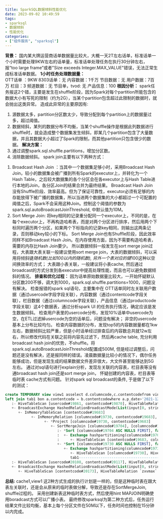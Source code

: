 ```yaml
---
title: SparkSQL数据倾斜性能优化
date: 2023-09-02 10:49:59
tags: 
- sparksql
- 数据倾斜
- 性能优化
categories:
- ["组件服务", "sparksql"]
---
```

**背景：**
国内某大牌运营商话单数据量比较大，大概一天2T左右话单，标准话单一个小时需要处理9KW左右的话单量，标准话单处理任务在执行30分钟左右，报“too large frame”或者"Size exceeds Integer.MAX_VALUE"错误，无法正常生成标准话单数据。
**1小时任务处理数据量：**  
OTT话单 ：9KW
8303话单：无
内容数据：1千万
节目数据：无
用户数据：7百万
栏目：3
频道数据：无
节目单，tvod: 无
产品信息：100
**根因分析：**
spark任务报这2个错，主要是发生在shuffle阶段，因为Spark对每个partition所能包含的数据大小有写死的限制（约为2G），当某个partition包含超过此限制的数据时，就会抛出这类异常。
造成此异常的主要原因有:
  1. 源数据太多，partition分区数太少，导致分配到每个partition上的数据量过多，超过阈值。
  2. 数据倾斜，某列的数据分布不均衡，当某个shuffle操作是根据此列数据进行shuffle时，就会造成整个数据集发生倾斜，即某几个partition包含了大量数据，并且其数据大小超过了Spark的限制，而其他partition只包含很少的数据。
**解决方案：**
  1. 通过调整spark.sql.shuffle.partitions，增加分区数。
  2. 消除数据倾斜。
spark join主要有以下两种方式：
1) Broadcast Hash Join ：当其中一个数据集足够小时，采用Broadcast Hash Join，较小的数据集会被广播到所有Spark的executor上，并转化为一个Hash Table，之后较大数据集的各个分区会在各executor上与Hash Table进行本地的Join，各分区Join的结果合并为最终结果。
Broadcast Hash Join 没有Shuffle阶段、效率最高。但为了保证可靠性，executor必须有足够的内存能放得下被广播的数据集，所以当进两个数据集的大小都超过一个可配置的阈值之后，Spark不会采用这种Join。控制这个阈值的参数为spark.sql.autoBroadcastJoinThreshold, 中默认值为10M。
2) Sort Merge Join:  将key相同的记录重分配同一个executor上，不同的是，在每个executor上，不再构造哈希表，而是对两个分区进行排序，然后用两个下标同时遍历两个分区，如果两个下标指向的记录key相同，则输出这两条记录，否则移动key较小的下标。
Sort Merge Join也有Shuffle阶段，因此效率同样不如Broadcast Hash Join。在内存使用方面，因为不需要构造哈希表，需要的内存比Hash Join要少。
所以数据倾斜一般发生在sort merge join过程，大表跟大表关联一般建议使用sort merge join，大表的数据倾斜，可以采用将倾斜键*随机数(比如100以内的随机数), 另外一个表对应的键*100这种以空间换效率的方式； 大表跟小表关联，一般建议将小表cache, 然后通过broadcast的方式分发到各executor中提高处理性能，而且也可以避免数据倾斜的情况。
**排查和优化过程：**
因为话单原始数据量比较大，一开始怀疑默认分区数200不够，调大到1000，spark.sql.shuffle.partitions=1000，问题没有解决。
检查报错的spark sql语句，主要集中在 OTT话单同时左关联用户数据（通过usercode字段字段关联），内容数据（通过contentcode字段关联），栏目数据（通过columncode字段关联），产品信息（通过productcode字段关联）这4个数据表，通过分析spark UI 的任务执行情况，确定应该是发生数据倾斜。
检查用户表里的usercode分布，发现10%话单中usercode为空，在ETL过滤掉usercode为空的话单后，问题没有解决； 非空的usercode基本上分布比较均匀。
检查内容数据的分布，发现top5的内容数据量都在1kw 左右，数据倾斜比较严重，但是小时话单经过排查后的内容数总共就12w左右，所以修改代码在关联之前将内容先过滤下，然后再cache table, 充分利用broadcast hash join的优势，不shuffle。将spark.sql.autoBroadcastJoinThreshold配置成500M, 但是经过调整后，问题还是没有解决，还是报同样的错误。凌晨数据量比较小的情况下，偶尔任务能够成功，但是发现生成的结果数据文件差异很大，大文件甚至能够达到5G左右。
通过对sql语句进行explain分析，发现左关联的内容表，栏目表等没有通broadcast hash join还是sort merge join， 怀疑创建的内容表，栏目表等临时表 cache方式有问题。
针对spark sql broadcast的条件, 于是做了以下的测试：
```sql
create TEMPORARY view view1 asselect d.columncode,c.contentcodefrom vinsight_common_vd_vas_all_program_spark cleft join vinsight_common_vd_vas_all_column_spark don c.columncode=d.columncode;cache table cache1 as select d.columncode,c.contentcodefrom vinsight_common_vd_vas_all_program_spark cleft join vinsight_common_vd_vas_all_column_spark don c.columncode=d.columncode;create table tab1 asselect d.columncode,c.contentcodefrom vinsight_common_vd_vas_all_program_spark cleft join vinsight_common_vd_vas_all_column_spark don c.columncode=d.columncode;explain select/*+ MAPJOIN(b) */ a.usercode, b.contentcodefrom vinsight_common_md_fact_standardcdr_spark a
left join tab1 bon a.contentcode = b.contentcodewhere a.p_date>'2021-12-01';+cache1,  view1| == Physical Plan ==*Project [usercode#19861, contentcode#19683]+- *BroadcastHashJoin [contentcode#19870], [contentcode#19683], LeftOuter, BuildRight
   :- HiveTableScan [usercode#19861, contentcode#19870], HiveTableRelation `zxvmax`.`vinsight_common_md_fact_standardcdr_spark`, org.apache.hadoop.hive.serde2.lazy.LazySimpleSerDe, [cdrtype#19860, usercode#19861, profilecode#19862, begintime#19863, endtime#19864, timelen#19865L, relativeurl#19866, servicetype#19867, columncode#19868, columnname#19869, contentcode#19870, contentname#19871, physicalcontentid#19872, channelcode#19873, channelname#19874, prevuecode#19875, prevuename#19876, programcode#19877, programname#19878, seriesheadcode#19879, seriesheadname#19880, cpcode#19881, cpname#19882, telecomcode#19883, ... 38 more fields], [p_provincecode#19922, p_date#19923, p_hour#19924], [isnotnull(p_date#19923), (p_date#19923 > 2021-12-01)]
   +- BroadcastExchange HashedRelationBroadcastMode(List(input[0, string, true]))
      +- InMemoryTableScan [contentcode#19683]
            +- InMemoryRelation [columncode#19730, contentcode#19683], true, 10000, StorageLevel(disk, memory, deserialized, 1 replicas), `cache1`
                  +- *Project [columncode#19730, contentcode#19683]
                     +- SortMergeJoin [columncode#19704], [columncode#19730], LeftOuter
                        :- *Sort [columncode#19704 ASC NULLS FIRST], false, 0
                        :  +- Exchange hashpartitioning(columncode#19704, 200)
                        :     +- HiveTableScan [contentcode#19683, columncode#19704], HiveTableRelation `zxvmax`.`vinsight_common_vd_vas_all_program_spark`, org.apache.hadoop.hive.serde2.lazy.LazySimpleSerDe, [opflag#19676, optime#19677, programcode#19678, bocode#19679, langtype#19680, programname#19681, programtype#19682, contentcode#19683, seriesprogramcode#19684, programhead#19685, mediaservices#19686, ratingid#19687, onlinetime#19688, offlinetime#19689, createtime#19690, countryname#19691, telecomcode#19692, mediacode#19693, seriesnum#19694, posterfilelist#19695, wggenre#19696, wgtags#19697, wgkeywords#19698, description#19699, ... 27 more fields], [p_provincecode#19727]
                        +- *Sort [columncode#19730 ASC NULLS FIRST], false, 0
                           +- Exchange hashpartitioning(columncode#19730, 200)
                              +- HiveTableScan [columncode#19730], HiveTableRelation `zxvmax`.`vinsight_common_vd_vas_all_column_spark`, org.apache.hadoop.hive.serde2.lazy.LazySimpleSerDe, [opflag#19728, optime#19729, columncode#19730, bocode#19731, langtype#19732, subjectname#19733, parentcode#19734, subjecttype#19735, description#19736, mediacode#19737, telecomcode#19738, advertiseflag#19739, posterfilelist#19740, columnlock#19741, subexist#19742, updatetime#19743, p_day#19744], [p_provincecode#19745]  |
							  tab1-------------------------------------------------------------------------------------------------------------------------------------------------------------------------------------------------------------+--+| == Physical Plan ==*Project [usercode#20108, contentcode#20173]+- *BroadcastHashJoin [contentcode#20117], [contentcode#20173], LeftOuter, BuildRight
   :- HiveTableScan [usercode#20108, contentcode#20117], HiveTableRelation `zxvmax`.`vinsight_common_md_fact_standardcdr_spark`, org.apache.hadoop.hive.serde2.lazy.LazySimpleSerDe, [cdrtype#20107, usercode#20108, profilecode#20109, begintime#20110, endtime#20111, timelen#20112L, relativeurl#20113, servicetype#20114, columncode#20115, columnname#20116, contentcode#20117, contentname#20118, physicalcontentid#20119, channelcode#20120, channelname#20121, prevuecode#20122, prevuename#20123, programcode#20124, programname#20125, seriesheadcode#20126, seriesheadname#20127, cpcode#20128, cpname#20129, telecomcode#20130, ... 38 more fields], [p_provincecode#20169, p_date#20170, p_hour#20171], [isnotnull(p_date#20170), (p_date#20170 > 2021-12-01)]
   +- BroadcastExchange HashedRelationBroadcastMode(List(input[0, string, true]))
      +- HiveTableScan [contentcode#20173], HiveTableRelation `zxvmax`.`tab1`, org.apache.hadoop.hive.serde2.lazy.LazySimpleSerDe, [columncode#20172, contentcode#20173]  |
```
**总结:**
cache1,view1 这2种方式生成的执行计划是一样的，但是这种临时表在跟大表左关联时，还是会从原来的临时表做分解，导致还是存在SortMergeJoin, shuffle过程的。
采用创建新表这种临时表方式，然后使用hint  MAPJOIN明确使用boradcast方式可以广播小表。
最终修改sparksql为第二种方式后，任务运行结果文件比较均衡，基本上每个分区文件在50M以下，任务时间也控制在15分钟以内完成。
